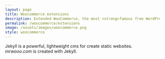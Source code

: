 ```yaml
---
layout: page
title: Woocommerce extensions
description: Extended WooCommerce, the most <strong>famous free WordPress plugin</strong> to switch your websites as <strong>ecommerce with powerful features</strong>
permalink: /woocommerce/extensions
image: /assets/images/woocommerce.png
style: woocommerce
---
```

Jekyll is a powerful, lightweight cms for create static websites. *mrwooo.com* is created with Jekyll.

